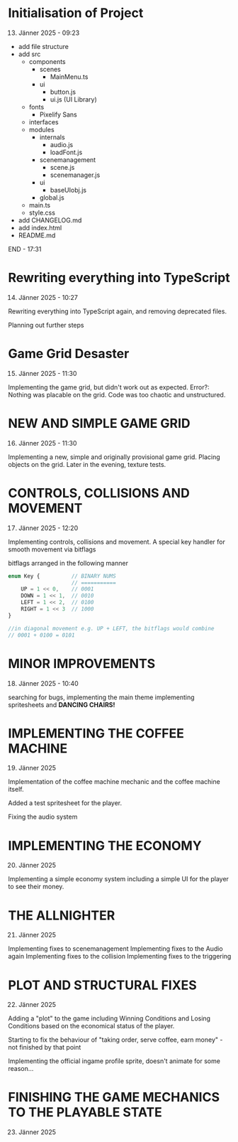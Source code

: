 Initialisation of Project
=========================
13. Jänner 2025 - 09:23

* add file structure
* add src
    * components
        * scenes
            * MainMenu.ts
        * ui
            * button.js
            * ui.js     (UI Library)
    * fonts
        * Pixelify Sans
    * interfaces
    * modules
        * internals
            * audio.js
            * loadFont.js
        * scenemanagement
            * scene.js
            * scenemanager.js
        * ui
            * baseUIobj.js
        * global.js
    * main.ts
    * style.css
* add CHANGELOG.md
* add index.html
* README.md

END - 17:31

Rewriting everything into TypeScript
============================
14. Jänner 2025 - 10:27

Rewriting everything into TypeScript again,
and removing deprecated files.

Planning out further steps

Game Grid Desaster
==================
15. Jänner 2025 - 11:30

Implementing the game grid, but didn't work out as expected.
Error?: Nothing was placable on the grid.
Code was too chaotic and unstructured.

NEW AND SIMPLE GAME GRID
========================
16. Jänner 2025 - 11:30

Implementing a new, simple and originally provisional game grid.
Placing objects on the grid. Later in the evening, texture tests.

CONTROLS, COLLISIONS AND MOVEMENT
================================
17. Jänner 2025 - 12:20

Implementing controls, collisions and movement.
A special key handler for smooth movement via bitflags

bitflags arranged in the following manner

```typescript
enum Key {          // BINARY NUMS
                    // ===========
    UP = 1 << 0,    // 0001
    DOWN = 1 << 1,  // 0010
    LEFT = 1 << 2,  // 0100
    RIGHT = 1 << 3  // 1000
}

//in diagonal movement e.g. UP + LEFT, the bitflags would combine
// 0001 + 0100 = 0101
```

MINOR IMPROVEMENTS
==================
18. Jänner 2025 - 10:40

searching for bugs, implementing the main theme
implementing spritesheets and **DANCING CHAIRS!**

IMPLEMENTING THE COFFEE MACHINE
===============================
19. Jänner 2025

Implementation of the coffee machine mechanic
and the coffee machine itself.

Added a test spritesheet for the player.

Fixing the audio system

IMPLEMENTING THE ECONOMY
========================
20. Jänner 2025

Implementing a simple economy system
including a simple UI for the player to see their money.

THE ALLNIGHTER
=========================
21. Jänner 2025

Implementing fixes to scenemanagement
Implementing fixes to the Audio again
Implementing fixes to the collision
Implementing fixes to the triggering


PLOT AND STRUCTURAL FIXES
=========================
22. Jänner 2025

Adding a "plot" to the game
including Winning Conditions and Losing Conditions
based on the economical status of the player.

Starting to fix the behaviour of
"taking order, serve coffee, earn money" - not finished by that point

Implementing the official ingame profile sprite,
doesn't animate for some reason...

FINISHING THE GAME MECHANICS TO THE PLAYABLE STATE
==================================================
23. Jänner 2025
